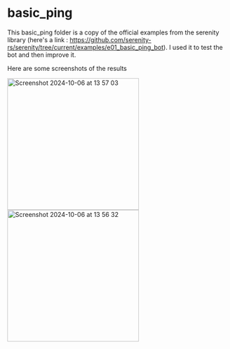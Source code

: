 # basic_ping
This basic_ping folder is a copy of the official examples from the serenity library (here's a link : https://github.com/serenity-rs/serenity/tree/current/examples/e01_basic_ping_bot). I used it to test the bot and then improve it.

Here are some screenshots of the results

<img width="300" alt="Screenshot 2024-10-06 at 13 57 03" src="https://github.com/user-attachments/assets/57e45beb-d96e-491f-941a-14cacfa5f453">
<img width="300" alt="Screenshot 2024-10-06 at 13 56 32" src="https://github.com/user-attachments/assets/9556aa3c-022b-40ff-9c92-9208eb17b5b7">

